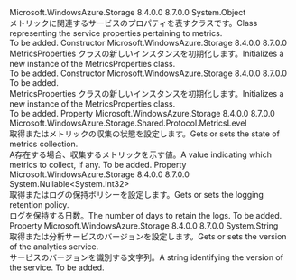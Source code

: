 <Type Name="MetricsProperties" FullName="Microsoft.WindowsAzure.Storage.Shared.Protocol.MetricsProperties">
  <TypeSignature Language="C#" Value="public sealed class MetricsProperties" />
  <TypeSignature Language="ILAsm" Value=".class public auto ansi sealed beforefieldinit MetricsProperties extends System.Object" />
  <TypeSignature Language="DocId" Value="T:Microsoft.WindowsAzure.Storage.Shared.Protocol.MetricsProperties" />
  <TypeSignature Language="VB.NET" Value="Public NotInheritable Class MetricsProperties" />
  <TypeSignature Language="F#" Value="type MetricsProperties = class" />
  <AssemblyInfo>
    <AssemblyName>Microsoft.WindowsAzure.Storage</AssemblyName>
    <AssemblyVersion>8.4.0.0</AssemblyVersion>
    <AssemblyVersion>8.7.0.0</AssemblyVersion>
  </AssemblyInfo>
  <Base>
    <BaseTypeName>System.Object</BaseTypeName>
  </Base>
  <Interfaces />
  <Docs>
    <summary>
            <span data-ttu-id="cefe2-101">メトリックに関連するサービスのプロパティを表すクラスです。</span><span class="sxs-lookup"><span data-stu-id="cefe2-101">Class representing the service properties pertaining to metrics.</span></span>
            </summary>
    <remarks>To be added.</remarks>
  </Docs>
  <Members>
    <Member MemberName=".ctor">
      <MemberSignature Language="C#" Value="public MetricsProperties ();" />
      <MemberSignature Language="ILAsm" Value=".method public hidebysig specialname rtspecialname instance void .ctor() cil managed" />
      <MemberSignature Language="DocId" Value="M:Microsoft.WindowsAzure.Storage.Shared.Protocol.MetricsProperties.#ctor" />
      <MemberSignature Language="VB.NET" Value="Public Sub New ()" />
      <MemberType>Constructor</MemberType>
      <AssemblyInfo>
        <AssemblyName>Microsoft.WindowsAzure.Storage</AssemblyName>
        <AssemblyVersion>8.4.0.0</AssemblyVersion>
        <AssemblyVersion>8.7.0.0</AssemblyVersion>
      </AssemblyInfo>
      <Parameters />
      <Docs>
        <summary>
            <span data-ttu-id="cefe2-102">MetricsProperties クラスの新しいインスタンスを初期化します。</span><span class="sxs-lookup"><span data-stu-id="cefe2-102">Initializes a new instance of the MetricsProperties class.</span></span>
            </summary>
        <remarks>To be added.</remarks>
      </Docs>
    </Member>
    <Member MemberName=".ctor">
      <MemberSignature Language="C#" Value="public MetricsProperties (string version);" />
      <MemberSignature Language="ILAsm" Value=".method public hidebysig specialname rtspecialname instance void .ctor(string version) cil managed" />
      <MemberSignature Language="DocId" Value="M:Microsoft.WindowsAzure.Storage.Shared.Protocol.MetricsProperties.#ctor(System.String)" />
      <MemberSignature Language="VB.NET" Value="Public Sub New (version As String)" />
      <MemberSignature Language="F#" Value="new Microsoft.WindowsAzure.Storage.Shared.Protocol.MetricsProperties : string -&gt; Microsoft.WindowsAzure.Storage.Shared.Protocol.MetricsProperties" Usage="new Microsoft.WindowsAzure.Storage.Shared.Protocol.MetricsProperties version" />
      <MemberType>Constructor</MemberType>
      <AssemblyInfo>
        <AssemblyName>Microsoft.WindowsAzure.Storage</AssemblyName>
        <AssemblyVersion>8.4.0.0</AssemblyVersion>
        <AssemblyVersion>8.7.0.0</AssemblyVersion>
      </AssemblyInfo>
      <Parameters>
        <Parameter Name="version" Type="System.String" />
      </Parameters>
      <Docs>
        <param name="version">To be added.</param>
        <summary>
            <span data-ttu-id="cefe2-103">MetricsProperties クラスの新しいインスタンスを初期化します。</span><span class="sxs-lookup"><span data-stu-id="cefe2-103">Initializes a new instance of the MetricsProperties class.</span></span>
            </summary>
        <remarks>To be added.</remarks>
      </Docs>
    </Member>
    <Member MemberName="MetricsLevel">
      <MemberSignature Language="C#" Value="public Microsoft.WindowsAzure.Storage.Shared.Protocol.MetricsLevel MetricsLevel { get; set; }" />
      <MemberSignature Language="ILAsm" Value=".property instance valuetype Microsoft.WindowsAzure.Storage.Shared.Protocol.MetricsLevel MetricsLevel" />
      <MemberSignature Language="DocId" Value="P:Microsoft.WindowsAzure.Storage.Shared.Protocol.MetricsProperties.MetricsLevel" />
      <MemberSignature Language="VB.NET" Value="Public Property MetricsLevel As MetricsLevel" />
      <MemberSignature Language="F#" Value="member this.MetricsLevel : Microsoft.WindowsAzure.Storage.Shared.Protocol.MetricsLevel with get, set" Usage="Microsoft.WindowsAzure.Storage.Shared.Protocol.MetricsProperties.MetricsLevel" />
      <MemberType>Property</MemberType>
      <AssemblyInfo>
        <AssemblyName>Microsoft.WindowsAzure.Storage</AssemblyName>
        <AssemblyVersion>8.4.0.0</AssemblyVersion>
        <AssemblyVersion>8.7.0.0</AssemblyVersion>
      </AssemblyInfo>
      <ReturnValue>
        <ReturnType>Microsoft.WindowsAzure.Storage.Shared.Protocol.MetricsLevel</ReturnType>
      </ReturnValue>
      <Docs>
        <summary>
            <span data-ttu-id="cefe2-104">取得またはメトリックの収集の状態を設定します。</span><span class="sxs-lookup"><span data-stu-id="cefe2-104">Gets or sets the state of metrics collection.</span></span>
            </summary>
        <value><span data-ttu-id="cefe2-105">A<see cref="P:Microsoft.WindowsAzure.Storage.Shared.Protocol.MetricsProperties.MetricsLevel" />存在する場合、収集するメトリックを示す値。</span><span class="sxs-lookup"><span data-stu-id="cefe2-105">A <see cref="P:Microsoft.WindowsAzure.Storage.Shared.Protocol.MetricsProperties.MetricsLevel" /> value indicating which metrics to collect, if any.</span></span></value>
        <remarks>To be added.</remarks>
      </Docs>
    </Member>
    <Member MemberName="RetentionDays">
      <MemberSignature Language="C#" Value="public Nullable&lt;int&gt; RetentionDays { get; set; }" />
      <MemberSignature Language="ILAsm" Value=".property instance valuetype System.Nullable`1&lt;int32&gt; RetentionDays" />
      <MemberSignature Language="DocId" Value="P:Microsoft.WindowsAzure.Storage.Shared.Protocol.MetricsProperties.RetentionDays" />
      <MemberSignature Language="VB.NET" Value="Public Property RetentionDays As Nullable(Of Integer)" />
      <MemberSignature Language="F#" Value="member this.RetentionDays : Nullable&lt;int&gt; with get, set" Usage="Microsoft.WindowsAzure.Storage.Shared.Protocol.MetricsProperties.RetentionDays" />
      <MemberType>Property</MemberType>
      <AssemblyInfo>
        <AssemblyName>Microsoft.WindowsAzure.Storage</AssemblyName>
        <AssemblyVersion>8.4.0.0</AssemblyVersion>
        <AssemblyVersion>8.7.0.0</AssemblyVersion>
      </AssemblyInfo>
      <ReturnValue>
        <ReturnType>System.Nullable&lt;System.Int32&gt;</ReturnType>
      </ReturnValue>
      <Docs>
        <summary>
            <span data-ttu-id="cefe2-106">取得またはログの保持ポリシーを設定します。</span><span class="sxs-lookup"><span data-stu-id="cefe2-106">Gets or sets the logging retention policy.</span></span>
            </summary>
        <value><span data-ttu-id="cefe2-107">ログを保持する日数。</span><span class="sxs-lookup"><span data-stu-id="cefe2-107">The number of days to retain the logs.</span></span></value>
        <remarks>To be added.</remarks>
      </Docs>
    </Member>
    <Member MemberName="Version">
      <MemberSignature Language="C#" Value="public string Version { get; set; }" />
      <MemberSignature Language="ILAsm" Value=".property instance string Version" />
      <MemberSignature Language="DocId" Value="P:Microsoft.WindowsAzure.Storage.Shared.Protocol.MetricsProperties.Version" />
      <MemberSignature Language="VB.NET" Value="Public Property Version As String" />
      <MemberSignature Language="F#" Value="member this.Version : string with get, set" Usage="Microsoft.WindowsAzure.Storage.Shared.Protocol.MetricsProperties.Version" />
      <MemberType>Property</MemberType>
      <AssemblyInfo>
        <AssemblyName>Microsoft.WindowsAzure.Storage</AssemblyName>
        <AssemblyVersion>8.4.0.0</AssemblyVersion>
        <AssemblyVersion>8.7.0.0</AssemblyVersion>
      </AssemblyInfo>
      <ReturnValue>
        <ReturnType>System.String</ReturnType>
      </ReturnValue>
      <Docs>
        <summary>
            <span data-ttu-id="cefe2-108">取得または分析サービスのバージョンを設定します。</span><span class="sxs-lookup"><span data-stu-id="cefe2-108">Gets or sets the version of the analytics service.</span></span>
            </summary>
        <value><span data-ttu-id="cefe2-109">サービスのバージョンを識別する文字列。</span><span class="sxs-lookup"><span data-stu-id="cefe2-109">A string identifying the version of the service.</span></span></value>
        <remarks>To be added.</remarks>
      </Docs>
    </Member>
  </Members>
</Type>
